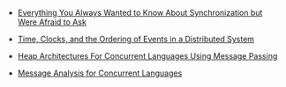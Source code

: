 * [Everything You Always Wanted to Know About Synchronization but Were Afraid to Ask](http://sigops.org/sosp/sosp13/papers/p33-david.pdf)

* [Time, Clocks, and the Ordering of Events in a Distributed System](http://www.stanford.edu/class/cs240/readings/lamport.pdf)

* [Heap Architectures For Concurrent Languages Using Message Passing](http://citeseerx.ist.psu.edu/viewdoc/download?doi=10.1.1.108.1302&rep=rep1&type=pdf)

* [Message Analysis for Concurrent Languages](http://user.it.uu.se/~kostis/Papers/escape.pdf)
